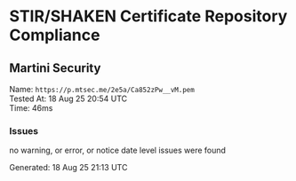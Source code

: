 # STIR/SHAKEN Certificate Repository Compliance

## Martini Security

Name: `https://p.mtsec.me/2e5a/Ca852zPw__vM.pem`\
Tested At: 18 Aug 25 20:54 UTC\
Time: 46ms

### Issues

no warning, or error, or notice date level issues were found

Generated: 18 Aug 25 21:13 UTC